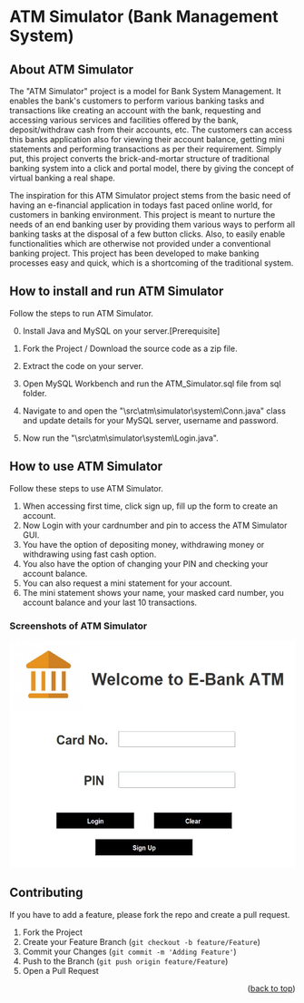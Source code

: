 <!-- Bank Management System -->
# ATM Simulator (Bank Management System)

<!-- ABOUT THE PROJECT -->
## About ATM Simulator

The "ATM Simulator" project is a model for Bank System Management. It enables the bank's customers to perform various banking tasks and transactions like creating an account with the bank, requesting and accessing various services and facilities offered by the bank, deposit/withdraw cash from their accounts, etc. The customers can access this banks application also for viewing their account balance, getting mini statements and performing transactions as per their requirement. Simply put, this project converts the brick-and-mortar structure of traditional banking system into a click and portal model, there by giving the concept of virtual banking a real shape.

The inspiration for this ATM Simulator project stems from the basic need of having an e-financial application in todays fast paced online world, for customers in banking environment. This project is meant to nurture the needs of an end banking user by providing them various ways to perform all banking tasks at the disposal of a few button clicks. Also, to easily enable functionalities which are otherwise not provided under a conventional banking project. This project has been developed to make banking processes easy and quick, which is a shortcoming of the traditional system.

<!-- How to run ATM Simulator -->
## How to install and run ATM Simulator

Follow the steps to run ATM Simulator.

0. Install Java and MySQL on your server.[Prerequisite]

1. Fork the Project / Download the source code as a zip file.
2. Extract the code on your server.
2. Open MySQL Workbench and run the ATM_Simulator.sql file from sql folder.
3. Navigate to and open the "\src\atm\simulator\system\Conn.java" class and update details for your MySQL server, username and password.
4. Now run the "\src\atm\simulator\system\Login.java".

<!-- How to use ATM Simulator -->
## How to use ATM Simulator

Follow these steps to use ATM Simulator.

1. When accessing first time, click sign up, fill up the form to create an account.
2. Now Login with your cardnumber and pin to access the ATM Simulator GUI.
3. You have the option of depositing money, withdrawing money or withdrawing using fast cash option.
4. You also have the option of changing your PIN and checking your account balance.
5. You can also request a mini statement for your account.
6. The mini statement shows your name, your masked card number, you account balance and your last 10 transactions.

<!-- Screenshots of ATM Simulator -->
### Screenshots of ATM Simulator
<img 
     src="/screenshots/1.jpg"
     style="display: inline-block; margin: 0 auto; width:600px; height:400px;">

<!-- CONTRIBUTING -->
## Contributing

If you have to add a feature, please fork the repo and create a pull request.

1. Fork the Project
2. Create your Feature Branch (`git checkout -b feature/Feature`)
3. Commit your Changes (`git commit -m 'Adding Feature'`)
4. Push to the Branch (`git push origin feature/Feature`)
5. Open a Pull Request

<p align="right">(<a href="#top">back to top</a>)</p>
